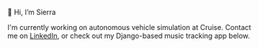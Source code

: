 👋 Hi, I’m Sierra

I'm currently working on autonomous vehicle simulation at Cruise. Contact me on [LinkedIn](https://www.linkedin.com/in/sierrageg/), or check out my Django-based music tracking app below.


<!---
sierracodes/sierracodes is a ✨ special ✨ repository because its `README.md` (this file) appears on your GitHub profile.
You can click the Preview link to take a look at your changes.
--->
